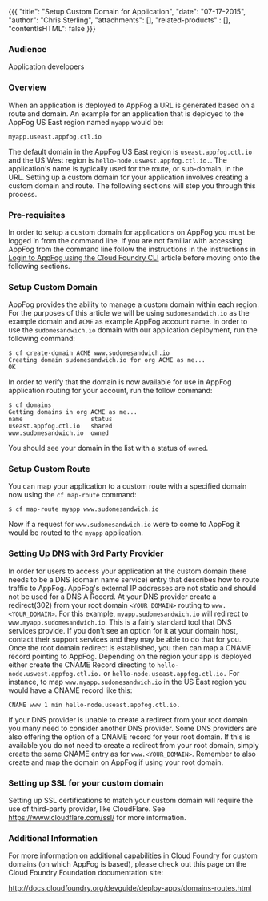 {{{
  "title": "Setup Custom Domain for Application",
  "date": "07-17-2015",
  "author": "Chris Sterling",
  "attachments": [],
  "related-products" : [],
  "contentIsHTML": false
}}}

### Audience

Application developers

### Overview

When an application is deployed to AppFog a URL is generated based on a route and domain. An example for an application that is deployed to the AppFog US East region named `myapp` would be:

```
myapp.useast.appfog.ctl.io
```

The default domain in the AppFog US East region is `useast.appfog.ctl.io` and the US West region is `hello-node.uswest.appfog.ctl.io.`. The application's name is typically used for the route, or sub-domain, in the URL. Setting up a custom domain for your application involves creating a custom domain and route. The following sections will step you through this process.

### Pre-requisites

In order to setup a custom domain for applications on AppFog you must be logged in from the command line. If you are not familiar with accessing AppFog from the command line follow the instructions in the instructions in [Login to AppFog using the Cloud Foundry CLI](login-using-cf-cli.md) article before moving onto the following sections.

### Setup Custom Domain

AppFog provides the ability to manage a custom domain within each region. For the purposes of this article we will be using `sudomesandwich.io` as the example domain and `ACME` as example AppFog account name. In order to use the `sudomesandwich.io` domain with our application deployment, run the following command:

```
$ cf create-domain ACME www.sudomesandwich.io
Creating domain sudomesandwich.io for org ACME as me...
OK
```

In order to verify that the domain is now available for use in AppFog application routing for your account, run the follow command:

```
$ cf domains
Getting domains in org ACME as me...
name                   status   
useast.appfog.ctl.io   shared  
www.sudomesandwich.io  owned  
```

You should see your domain in the list with a status of `owned`.

### Setup Custom Route

You can map your application to a custom route with a specified domain now using the `cf map-route` command:

```
$ cf map-route myapp www.sudomesandwich.io
```

Now if a request for `www.sudomesandwich.io` were to come to AppFog it would be routed to the `myapp` application.

### Setting Up DNS with 3rd Party Provider

In order for users to access your application at the custom domain there needs to be a DNS (domain name service) entry that describes how to route traffic to AppFog. AppFog's external IP addresses are not static and should not be used for a DNS A Record. At your DNS provider create a redirect(302) from your root domain `<YOUR_DOMAIN>` routing to `www.<YOUR_DOMAIN>`. For this example, `myapp.sudomesandwich.io` will redirect to `www.myapp.sudomesandwich.io`. This is a fairly standard tool that DNS services provide. If you don’t see an option for it at your domain host, contact their support services and they may be able to do that for you. Once the root domain redirect is established, you then can map a CNAME record pointing to AppFog. Depending on the region your app is deployed either create the CNAME Record directing to `hello-node.uswest.appfog.ctl.io.` or `hello-node.useast.appfog.ctl.io.` For instance, to map `www.myapp.sudomesandwich.io` in the US East region you would have a CNAME record like this:

`CNAME www 1 min hello-node.useast.appfog.ctl.io.`

If your DNS provider is unable to create a redirect from your root domain you many need to consider another DNS provider. Some DNS providers are also offering the option of a CNAME record for your root domain. If this is available you do not need to create a redirect from your root domain, simply create the same CNAME entry as for `www.<YOUR_DOMAIN>`. Remember to also create and map the domain on AppFog if using your root domain.

### Setting up SSL for your custom domain
Setting up SSL certifications to match your custom domain will require the use of third-party provider, like CloudFlare.  See https://www.cloudflare.com/ssl/ for more information.

### Additional Information

For more information on additional capabilities in Cloud Foundry for custom domains (on which AppFog is based), please check out this page on the Cloud Foundry Foundation documentation site:

http://docs.cloudfoundry.org/devguide/deploy-apps/domains-routes.html
